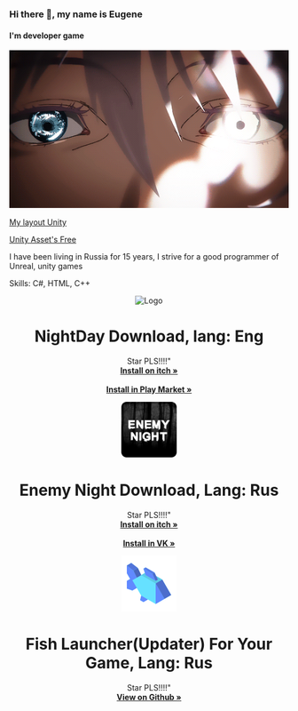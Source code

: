 ### Hi there 👋, my name is Eugene
#### I'm developer game

![my banner](https://github.com/phancyn/phancyn/blob/main/Gojo.gif)

<a href="https://github.com/phancyn/phancyn/blob/main/My_layout_Unity.wlt">My layout Unity</a>

<a href="https://github.com/phancyn/Top-Assets-For-Unity-Free/tree/main">Unity Asset's Free</a>

I have been living in Russia for 15 years, I strive for a good programmer of Unreal, unity games

Skills: C#, HTML, C++
 


<p align="center">
  <a href="#">
  </a>
  <p align="center">
   <img width="100" height="100" src="https://github.com/phancyn/image/blob/main/logo-nightday2.png" alt="Logo">
     <h1 align="center"><b>NightDay Download, lang: Eng</b></h1>
        <p align="center">
      Star PLS!!!!"
    <br />
    <a href="https://phancyn.itch.io/nightday"><strong>Install on itch »</strong></a>
    <br />
    <br />
    <a href="https://play.google.com/store/apps/details?id=com.Phancyn.NightDay"><strong>Install in Play Market »</strong></a>
    <br />
  </p>
  </p>

  <p align="center">
  <a href="#">
  </a>
  <p align="center">
   <img width="100" height="100" src="https://github.com/phancyn/image/blob/main/Icon%20For%20Enemy%20Night.png?raw=true" alt="Logo">
     <h1 align="center"><b>Enemy Night Download, Lang: Rus</b></h1>
        <p align="center">
      Star PLS!!!!"
    <br />
    <a href="https://phancyn.itch.io/enemy-night"><strong>Install on itch »</strong></a>
    <br />
    <br />
    <a href="https://vk.com/phancyn_official"><strong>Install in VK »</strong></a>
    <br />
  </p>
  </p>

  <p align="center">
  <a href="#">
  </a>
  <p align="center">
   <img width="100" height="100" src="https://github.com/phancyn/Fish-Launcher-Public/blob/main/FishLauncher/SourceCode/LaucnherYouTube/res/Fish-3D.png?raw=true" alt="Logo">
     <h1 align="center"><b>Fish Launcher(Updater) For Your Game, Lang: Rus</b></h1>
        <p align="center">
      Star PLS!!!!"
    <br />
    <a href="https://github.com/phancyn/Fish-Launcher-Public"><strong>View on Github »</strong></a>
    <br />
    <br />
  </p>
  </p>




